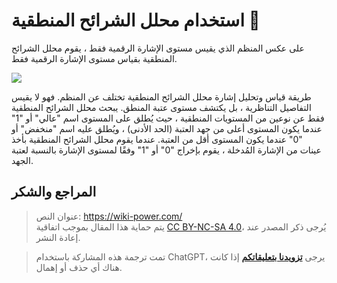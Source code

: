 # استخدام محلل الشرائح المنطقية 🚧

على عكس المنظم الذي يقيس مستوى الإشارة الرقمية فقط ، يقوم محلل الشرائح المنطقية بقياس مستوى الإشارة الرقمية فقط.

![](https://media.wiki-power.com/img/20211217173845.png)

طريقة قياس وتحليل إشارة محلل الشرائح المنطقية تختلف عن المنظم. فهو لا يقيس التفاصيل التناظرية ، بل يكتشف مستوى عتبة المنطق. يبحث محلل الشرائح المنطقية فقط عن نوعين من المستويات المنطقية ، حيث يُطلق على المستوى اسم "عالي" أو "1" عندما يكون المستوى أعلى من جهد العتبة (الحد الأدنى) ، ويُطلق عليه اسم "منخفض" أو "0" عندما يكون المستوى أقل من العتبة. عندما يقوم محلل الشرائح المنطقية بأخذ عينات من الإشارة المُدخلة ، يقوم بإخراج "0" أو "1" وفقًا لمستوى الإشارة بالنسبة لعتبة الجهد.

## المراجع والشكر

> عنوان النص: <https://wiki-power.com/>  
> يتم حماية هذا المقال بموجب اتفاقية [CC BY-NC-SA 4.0](https://creativecommons.org/licenses/by/4.0/deed.zh)، يُرجى ذكر المصدر عند إعادة النشر.

> تمت ترجمة هذه المشاركة باستخدام ChatGPT، يرجى [**تزويدنا بتعليقاتكم**](https://github.com/linyuxuanlin/Wiki_MkDocs/issues/new) إذا كانت هناك أي حذف أو إهمال.

